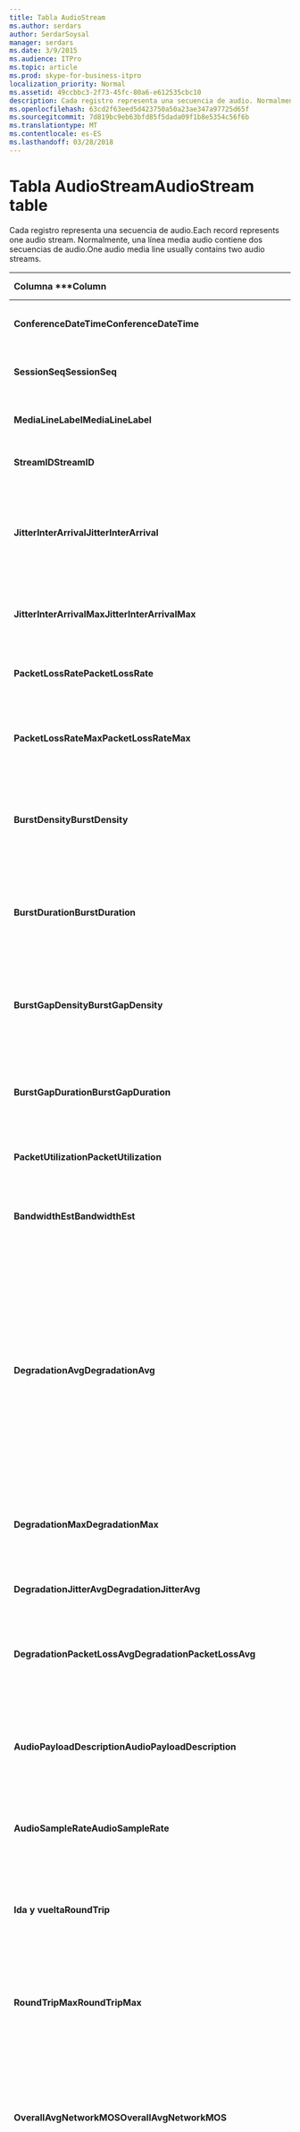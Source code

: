 ```yaml
---
title: Tabla AudioStream
ms.author: serdars
author: SerdarSoysal
manager: serdars
ms.date: 3/9/2015
ms.audience: ITPro
ms.topic: article
ms.prod: skype-for-business-itpro
localization_priority: Normal
ms.assetid: 49ccbbc3-2f73-45fc-80a6-e612535cbc10
description: Cada registro representa una secuencia de audio. Normalmente, una línea media audio contiene dos secuencias de audio.
ms.openlocfilehash: 63cd2f63eed5d423750a50a23ae347a97725d65f
ms.sourcegitcommit: 7d819bc9eb63bfd85f5dada09f1b8e5354c56f6b
ms.translationtype: MT
ms.contentlocale: es-ES
ms.lasthandoff: 03/28/2018
---
```

# <a name="audiostream-table"></a><span data-ttu-id="0e8a0-104">Tabla AudioStream</span><span class="sxs-lookup"><span data-stu-id="0e8a0-104">AudioStream table</span></span>
 
<span data-ttu-id="0e8a0-105">Cada registro representa una secuencia de audio.</span><span class="sxs-lookup"><span data-stu-id="0e8a0-105">Each record represents one audio stream.</span></span> <span data-ttu-id="0e8a0-106">Normalmente, una línea media audio contiene dos secuencias de audio.</span><span class="sxs-lookup"><span data-stu-id="0e8a0-106">One audio media line usually contains two audio streams.</span></span>
  
|<span data-ttu-id="0e8a0-107">Columna \*\*\*</span><span class="sxs-lookup"><span data-stu-id="0e8a0-107">****Column****</span></span>|<span data-ttu-id="0e8a0-108">Tipo de datos \*\*\*</span><span class="sxs-lookup"><span data-stu-id="0e8a0-108">****Data Type****</span></span>|<span data-ttu-id="0e8a0-109">Clave o índice \*\*\*</span><span class="sxs-lookup"><span data-stu-id="0e8a0-109">****Key/Index****</span></span>|<span data-ttu-id="0e8a0-110">Detalles \*\*\*</span><span class="sxs-lookup"><span data-stu-id="0e8a0-110">****Details****</span></span>|
|:-----|:-----|:-----|:-----|
|<span data-ttu-id="0e8a0-111">**ConferenceDateTime**</span><span class="sxs-lookup"><span data-stu-id="0e8a0-111">**ConferenceDateTime**</span></span> <br/> |<span data-ttu-id="0e8a0-112">datetime</span><span class="sxs-lookup"><span data-stu-id="0e8a0-112">datetime</span></span>  <br/> |<span data-ttu-id="0e8a0-113">Primary</span><span class="sxs-lookup"><span data-stu-id="0e8a0-113">Primary</span></span>  <br/> |<span data-ttu-id="0e8a0-114">Referencia de la [tabla MediaLine](medialine-0.md).</span><span class="sxs-lookup"><span data-stu-id="0e8a0-114">Referenced from the [MediaLine table](medialine-0.md).</span></span>  <br/> |
|<span data-ttu-id="0e8a0-115">**SessionSeq**</span><span class="sxs-lookup"><span data-stu-id="0e8a0-115">**SessionSeq**</span></span> <br/> |<span data-ttu-id="0e8a0-116">int</span><span class="sxs-lookup"><span data-stu-id="0e8a0-116">int</span></span>  <br/> |<span data-ttu-id="0e8a0-117">Primary</span><span class="sxs-lookup"><span data-stu-id="0e8a0-117">Primary</span></span>  <br/> |<span data-ttu-id="0e8a0-118">Referencia de la [tabla MediaLine](medialine-0.md).</span><span class="sxs-lookup"><span data-stu-id="0e8a0-118">Referenced from the [MediaLine table](medialine-0.md).</span></span>  <br/> |
|<span data-ttu-id="0e8a0-119">**MediaLineLabel**</span><span class="sxs-lookup"><span data-stu-id="0e8a0-119">**MediaLineLabel**</span></span> <br/> |<span data-ttu-id="0e8a0-120">tinyint</span><span class="sxs-lookup"><span data-stu-id="0e8a0-120">tinyint</span></span>  <br/> |<span data-ttu-id="0e8a0-121">Primary</span><span class="sxs-lookup"><span data-stu-id="0e8a0-121">Primary</span></span>  <br/> |<span data-ttu-id="0e8a0-122">Referencia de la [tabla MediaLine](medialine-0.md).</span><span class="sxs-lookup"><span data-stu-id="0e8a0-122">Referenced from the [MediaLine table](medialine-0.md).</span></span>  <br/> |
|<span data-ttu-id="0e8a0-123">**StreamID**</span><span class="sxs-lookup"><span data-stu-id="0e8a0-123">**StreamID**</span></span> <br/> |<span data-ttu-id="0e8a0-124">int</span><span class="sxs-lookup"><span data-stu-id="0e8a0-124">int</span></span>  <br/> |<span data-ttu-id="0e8a0-125">Primary</span><span class="sxs-lookup"><span data-stu-id="0e8a0-125">Primary</span></span>  <br/> |<span data-ttu-id="0e8a0-126">Id. único dentro de la línea media.</span><span class="sxs-lookup"><span data-stu-id="0e8a0-126">Unique ID within a media line.</span></span>  <br/> |
|<span data-ttu-id="0e8a0-127">**JitterInterArrival**</span><span class="sxs-lookup"><span data-stu-id="0e8a0-127">**JitterInterArrival**</span></span> <br/> |<span data-ttu-id="0e8a0-128">int</span><span class="sxs-lookup"><span data-stu-id="0e8a0-128">int</span></span>  <br/> | <br/> |<span data-ttu-id="0e8a0-129">Vibración de red promedio de las estadísticas de protocolo de Control de tiempo Real (RTCP).</span><span class="sxs-lookup"><span data-stu-id="0e8a0-129">Average network jitter from Real Time Control Protocol (RTCP) statistics.</span></span>  <br/> |
|<span data-ttu-id="0e8a0-130">**JitterInterArrivalMax**</span><span class="sxs-lookup"><span data-stu-id="0e8a0-130">**JitterInterArrivalMax**</span></span> <br/> |<span data-ttu-id="0e8a0-131">int</span><span class="sxs-lookup"><span data-stu-id="0e8a0-131">int</span></span>  <br/> | <br/> |<span data-ttu-id="0e8a0-132">Vibración máxima de la red durante la llamada.</span><span class="sxs-lookup"><span data-stu-id="0e8a0-132">Maximum network jitter during the call.</span></span>  <br/> |
|<span data-ttu-id="0e8a0-133">**PacketLossRate**</span><span class="sxs-lookup"><span data-stu-id="0e8a0-133">**PacketLossRate**</span></span> <br/> |<span data-ttu-id="0e8a0-134">decimal(5,4)</span><span class="sxs-lookup"><span data-stu-id="0e8a0-134">decimal(5,4)</span></span>  <br/> | <br/> |<span data-ttu-id="0e8a0-135">Velocidad de pérdida de paquetes promedio durante la llamada.</span><span class="sxs-lookup"><span data-stu-id="0e8a0-135">Average packet loss rate during the call.</span></span>  <br/> |
|<span data-ttu-id="0e8a0-136">**PacketLossRateMax**</span><span class="sxs-lookup"><span data-stu-id="0e8a0-136">**PacketLossRateMax**</span></span> <br/> |<span data-ttu-id="0e8a0-137">decimal(5,4)</span><span class="sxs-lookup"><span data-stu-id="0e8a0-137">decimal(5,4)</span></span>  <br/> | <br/> |<span data-ttu-id="0e8a0-138">Pérdida de paquete máximo observada durante la llamada.</span><span class="sxs-lookup"><span data-stu-id="0e8a0-138">Maximum packet loss observed during the call.</span></span>  <br/> |
|<span data-ttu-id="0e8a0-139">**BurstDensity**</span><span class="sxs-lookup"><span data-stu-id="0e8a0-139">**BurstDensity**</span></span> <br/> |<span data-ttu-id="0e8a0-140">decimal(9,4)</span><span class="sxs-lookup"><span data-stu-id="0e8a0-140">decimal(9,4)</span></span>  <br/> | <br/> |<span data-ttu-id="0e8a0-141">Densidad media de pérdida de paquetes durante las ráfagas de las pérdidas durante la llamada.</span><span class="sxs-lookup"><span data-stu-id="0e8a0-141">Average density of packet Loss during bursts of losses during the call.</span></span>  <br/> |
|<span data-ttu-id="0e8a0-142">**BurstDuration**</span><span class="sxs-lookup"><span data-stu-id="0e8a0-142">**BurstDuration**</span></span> <br/> |<span data-ttu-id="0e8a0-143">int</span><span class="sxs-lookup"><span data-stu-id="0e8a0-143">int</span></span>  <br/> | <br/> |<span data-ttu-id="0e8a0-144">Duración media de pérdida de paquetes durante las ráfagas de las pérdidas durante la llamada.</span><span class="sxs-lookup"><span data-stu-id="0e8a0-144">Average duration of packet loss during bursts of losses during the call.</span></span>  <br/> |
|<span data-ttu-id="0e8a0-145">**BurstGapDensity**</span><span class="sxs-lookup"><span data-stu-id="0e8a0-145">**BurstGapDensity**</span></span> <br/> |<span data-ttu-id="0e8a0-146">decimal(9,4)</span><span class="sxs-lookup"><span data-stu-id="0e8a0-146">decimal(9,4)</span></span>  <br/> | <br/> |<span data-ttu-id="0e8a0-147">Densidad media de pérdida de paquetes durante brechas entre ráfagas de pérdida de paquetes.</span><span class="sxs-lookup"><span data-stu-id="0e8a0-147">Average density of packet loss during gaps between bursts of packet loss.</span></span>  <br/> |
|<span data-ttu-id="0e8a0-148">**BurstGapDuration**</span><span class="sxs-lookup"><span data-stu-id="0e8a0-148">**BurstGapDuration**</span></span> <br/> |<span data-ttu-id="0e8a0-149">int</span><span class="sxs-lookup"><span data-stu-id="0e8a0-149">int</span></span>  <br/> | <br/> |<span data-ttu-id="0e8a0-150">Duración media de los espacios entre ráfagas de pérdida de paquetes.</span><span class="sxs-lookup"><span data-stu-id="0e8a0-150">Average duration of gaps between bursts of packet loss.</span></span>  <br/> |
|<span data-ttu-id="0e8a0-151">**PacketUtilization**</span><span class="sxs-lookup"><span data-stu-id="0e8a0-151">**PacketUtilization**</span></span> <br/> |<span data-ttu-id="0e8a0-152">Int</span><span class="sxs-lookup"><span data-stu-id="0e8a0-152">Int</span></span>  <br/> | <br/> |<span data-ttu-id="0e8a0-153">Recuento de paquetes para la secuencia de audio.</span><span class="sxs-lookup"><span data-stu-id="0e8a0-153">Packet count for the audio stream.</span></span>  <br/> |
|<span data-ttu-id="0e8a0-154">**BandwidthEst**</span><span class="sxs-lookup"><span data-stu-id="0e8a0-154">**BandwidthEst**</span></span> <br/> |<span data-ttu-id="0e8a0-155">Int</span><span class="sxs-lookup"><span data-stu-id="0e8a0-155">Int</span></span>  <br/> | <br/> |<span data-ttu-id="0e8a0-156">Estimaciones de ancho de banda para la secuencia de audio.</span><span class="sxs-lookup"><span data-stu-id="0e8a0-156">Bandwidth estimates for the audio stream.</span></span>  <br/> |
|<span data-ttu-id="0e8a0-157">**DegradationAvg**</span><span class="sxs-lookup"><span data-stu-id="0e8a0-157">**DegradationAvg**</span></span> <br/> |<span data-ttu-id="0e8a0-158">decimal(3,2)</span><span class="sxs-lookup"><span data-stu-id="0e8a0-158">decimal(3,2)</span></span>  <br/> | <br/> |<span data-ttu-id="0e8a0-159">Degradación de MOS de red para la llamada entera.</span><span class="sxs-lookup"><span data-stu-id="0e8a0-159">Network MOS Degradation for the whole call.</span></span> <span data-ttu-id="0e8a0-160">Rango es 0.0 a 5.0.</span><span class="sxs-lookup"><span data-stu-id="0e8a0-160">Range is 0.0 to 5.0.</span></span> <span data-ttu-id="0e8a0-161">Esta métrica muestra el importe que se ha reducido el MOS de red debido a la inestabilidad y pérdida de paquetes.</span><span class="sxs-lookup"><span data-stu-id="0e8a0-161">This metric shows the amount the Network MOS was reduced because of jitter and packet loss.</span></span> <span data-ttu-id="0e8a0-162">Para una calidad aceptable debe menor que 0,5.</span><span class="sxs-lookup"><span data-stu-id="0e8a0-162">For acceptable quality it should less than 0.5.</span></span>  <br/> |
|<span data-ttu-id="0e8a0-163">**DegradationMax**</span><span class="sxs-lookup"><span data-stu-id="0e8a0-163">**DegradationMax**</span></span> <br/> |<span data-ttu-id="0e8a0-164">decimal(3,2)</span><span class="sxs-lookup"><span data-stu-id="0e8a0-164">decimal(3,2)</span></span>  <br/> | <br/> |<span data-ttu-id="0e8a0-165">Degradación de red MOS máximo durante la llamada.</span><span class="sxs-lookup"><span data-stu-id="0e8a0-165">Maximum Network MOS degradation during the call.</span></span>  <br/> |
|<span data-ttu-id="0e8a0-166">**DegradationJitterAvg**</span><span class="sxs-lookup"><span data-stu-id="0e8a0-166">**DegradationJitterAvg**</span></span> <br/> |<span data-ttu-id="0e8a0-167">decimal(3,2)</span><span class="sxs-lookup"><span data-stu-id="0e8a0-167">decimal(3,2)</span></span>  <br/> | <br/> |<span data-ttu-id="0e8a0-168">Degradación de la red MOS causada por vibración.</span><span class="sxs-lookup"><span data-stu-id="0e8a0-168">Network MOS degradation caused by jitter.</span></span>  <br/> |
|<span data-ttu-id="0e8a0-169">**DegradationPacketLossAvg**</span><span class="sxs-lookup"><span data-stu-id="0e8a0-169">**DegradationPacketLossAvg**</span></span> <br/> |<span data-ttu-id="0e8a0-170">decimal(3,2)</span><span class="sxs-lookup"><span data-stu-id="0e8a0-170">decimal(3,2)</span></span>  <br/> | <br/> |<span data-ttu-id="0e8a0-171">Degradación de la red MOS causada por la pérdida de paquetes.</span><span class="sxs-lookup"><span data-stu-id="0e8a0-171">Network MOS degradation caused by packet loss.</span></span>  <br/> |
|<span data-ttu-id="0e8a0-172">**AudioPayloadDescription**</span><span class="sxs-lookup"><span data-stu-id="0e8a0-172">**AudioPayloadDescription**</span></span> <br/> |<span data-ttu-id="0e8a0-173">int</span><span class="sxs-lookup"><span data-stu-id="0e8a0-173">int</span></span>  <br/> |<span data-ttu-id="0e8a0-174">Externa</span><span class="sxs-lookup"><span data-stu-id="0e8a0-174">Foreign</span></span>  <br/> |<span data-ttu-id="0e8a0-175">El códec de audio utilizado para la llamada, se hace referenciada en la tabla PayloadDescription.</span><span class="sxs-lookup"><span data-stu-id="0e8a0-175">The audio Codec used for the call, referenced from PayloadDescription Table.</span></span>  <br/> |
|<span data-ttu-id="0e8a0-176">**AudioSampleRate**</span><span class="sxs-lookup"><span data-stu-id="0e8a0-176">**AudioSampleRate**</span></span> <br/> |<span data-ttu-id="0e8a0-177">int</span><span class="sxs-lookup"><span data-stu-id="0e8a0-177">int</span></span>  <br/> | <br/> |<span data-ttu-id="0e8a0-178">Tasa de muestreo de la secuencia de audio.</span><span class="sxs-lookup"><span data-stu-id="0e8a0-178">Sampling rate for the audio stream.</span></span>  <br/> |
|<span data-ttu-id="0e8a0-179">**Ida y vuelta**</span><span class="sxs-lookup"><span data-stu-id="0e8a0-179">**RoundTrip**</span></span> <br/> |<span data-ttu-id="0e8a0-180">int</span><span class="sxs-lookup"><span data-stu-id="0e8a0-180">int</span></span>  <br/> | <br/> |<span data-ttu-id="0e8a0-181">Tiempo de ida y vuelta desde estadísticas RTCP.</span><span class="sxs-lookup"><span data-stu-id="0e8a0-181">Round trip time from RTCP statistics.</span></span> <span data-ttu-id="0e8a0-182">Debe ser inferior a 100 ms de calidad aceptable.</span><span class="sxs-lookup"><span data-stu-id="0e8a0-182">For acceptable quality this should be less than 100ms.</span></span>  <br/> |
|<span data-ttu-id="0e8a0-183">**RoundTripMax**</span><span class="sxs-lookup"><span data-stu-id="0e8a0-183">**RoundTripMax**</span></span> <br/> |<span data-ttu-id="0e8a0-184">int</span><span class="sxs-lookup"><span data-stu-id="0e8a0-184">int</span></span>  <br/> | <br/> |<span data-ttu-id="0e8a0-185">Tiempo de ida y vuelta máximo para la secuencia de audio.</span><span class="sxs-lookup"><span data-stu-id="0e8a0-185">Maximum round trip time for the audio stream.</span></span>  <br/> |
|<span data-ttu-id="0e8a0-186">**OverallAvgNetworkMOS**</span><span class="sxs-lookup"><span data-stu-id="0e8a0-186">**OverallAvgNetworkMOS**</span></span> <br/> |<span data-ttu-id="0e8a0-187">decimal(3,2)</span><span class="sxs-lookup"><span data-stu-id="0e8a0-187">decimal(3,2)</span></span>  <br/> | <br/> |<span data-ttu-id="0e8a0-188">Promedio de banda ancha MOS de red para la llamada.</span><span class="sxs-lookup"><span data-stu-id="0e8a0-188">Average wideband Network MOS for the call.</span></span> <span data-ttu-id="0e8a0-189">Esta métrica depende de la pérdida de paquetes, la inestabilidad y el códec utilizado.</span><span class="sxs-lookup"><span data-stu-id="0e8a0-189">This metric depends on the packet loss, jitter, and codec used.</span></span> <span data-ttu-id="0e8a0-190">Intervalo es [1.0 a 5.0].</span><span class="sxs-lookup"><span data-stu-id="0e8a0-190">Range is [1.0 to 5.0].</span></span>  <br/> |
|<span data-ttu-id="0e8a0-191">**OverallMinNetworkMOS**</span><span class="sxs-lookup"><span data-stu-id="0e8a0-191">**OverallMinNetworkMOS**</span></span> <br/> |<span data-ttu-id="0e8a0-192">decimal(3,2)</span><span class="sxs-lookup"><span data-stu-id="0e8a0-192">decimal(3,2)</span></span>  <br/> | <br/> |<span data-ttu-id="0e8a0-193">El mínimo wideband MOS de red para la llamada.</span><span class="sxs-lookup"><span data-stu-id="0e8a0-193">The minimum wideband Network MOS for the call.</span></span>  <br/> |
|<span data-ttu-id="0e8a0-194">**SendListenMOS**</span><span class="sxs-lookup"><span data-stu-id="0e8a0-194">**SendListenMOS**</span></span> <br/> |<span data-ttu-id="0e8a0-195">decimal(3,2)</span><span class="sxs-lookup"><span data-stu-id="0e8a0-195">decimal(3,2)</span></span>  <br/> | <br/> |<span data-ttu-id="0e8a0-196">MOS de escucha de wideband predicción promedio puntuación para audio enviado, incluyendo el nivel de voz, ruido y las características del dispositivo de captura.</span><span class="sxs-lookup"><span data-stu-id="0e8a0-196">The average predicted wideband Listening MOS score for audio sent, including speech level, noise level and capture device characteristics.</span></span>  <br/> |
|<span data-ttu-id="0e8a0-197">**SendListenMOSMin**</span><span class="sxs-lookup"><span data-stu-id="0e8a0-197">**SendListenMOSMin**</span></span> <br/> |<span data-ttu-id="0e8a0-198">decimal(3,2)</span><span class="sxs-lookup"><span data-stu-id="0e8a0-198">decimal(3,2)</span></span>  <br/> | <br/> |<span data-ttu-id="0e8a0-199">El mínimo SendListenMOS para la llamada.</span><span class="sxs-lookup"><span data-stu-id="0e8a0-199">The minimum SendListenMOS for the call.</span></span>  <br/> |
|<span data-ttu-id="0e8a0-200">**RecvListenMOS**</span><span class="sxs-lookup"><span data-stu-id="0e8a0-200">**RecvListenMOS**</span></span> <br/> |<span data-ttu-id="0e8a0-201">decimal(3,2)</span><span class="sxs-lookup"><span data-stu-id="0e8a0-201">decimal(3,2)</span></span>  <br/> | <br/> |<span data-ttu-id="0e8a0-202">La puntuación de escucha MOS promedio wideband prevista para audio recibido de la red incluyendo el nivel de voz, nivel de ruido, códec, las condiciones de red y las características del dispositivo de captura.</span><span class="sxs-lookup"><span data-stu-id="0e8a0-202">The average predicted wideband Listening MOS score for audio received from the network including speech level, noise level, codec, network conditions and capture device characteristics.</span></span>  <br/> |
|<span data-ttu-id="0e8a0-203">**RecvListenMOSMin**</span><span class="sxs-lookup"><span data-stu-id="0e8a0-203">**RecvListenMOSMin**</span></span> <br/> |<span data-ttu-id="0e8a0-204">decimal(3,2)</span><span class="sxs-lookup"><span data-stu-id="0e8a0-204">decimal(3,2)</span></span>  <br/> | <br/> |<span data-ttu-id="0e8a0-205">El mínimo RecvListenMOS para la llamada.</span><span class="sxs-lookup"><span data-stu-id="0e8a0-205">The minimum RecvListenMOS for the call.</span></span>  <br/> |
|<span data-ttu-id="0e8a0-206">**AudioFECUsed**</span><span class="sxs-lookup"><span data-stu-id="0e8a0-206">**AudioFECUsed**</span></span> <br/> |<span data-ttu-id="0e8a0-207">bit</span><span class="sxs-lookup"><span data-stu-id="0e8a0-207">bit</span></span>  <br/> ||<span data-ttu-id="0e8a0-208">Marcador que indica si se utilizó FEC de audio para la llamada.</span><span class="sxs-lookup"><span data-stu-id="0e8a0-208">Flag indicating if audio FEC was used for the call.</span></span>  <br/> |
|<span data-ttu-id="0e8a0-209">**RatioConcealedSamplesAvg**</span><span class="sxs-lookup"><span data-stu-id="0e8a0-209">**RatioConcealedSamplesAvg**</span></span> <br/> |<span data-ttu-id="0e8a0-210">decimal(5,2)</span><span class="sxs-lookup"><span data-stu-id="0e8a0-210">decimal(5,2)</span></span>  <br/> ||<span data-ttu-id="0e8a0-211">Promedio de muestras ocultas generados por audio sanación a ejemplos típicos.</span><span class="sxs-lookup"><span data-stu-id="0e8a0-211">Average ratio of concealed samples generated by audio healing to typical samples.</span></span>  <br/> |
|<span data-ttu-id="0e8a0-212">**RatioStretchedSamplesAvg**</span><span class="sxs-lookup"><span data-stu-id="0e8a0-212">**RatioStretchedSamplesAvg**</span></span> <br/> |<span data-ttu-id="0e8a0-213">decimal(5,2)</span><span class="sxs-lookup"><span data-stu-id="0e8a0-213">decimal(5,2)</span></span>  <br/> ||<span data-ttu-id="0e8a0-214">Promedio de muestras estiradas generados por audio sanación a ejemplos típicos.</span><span class="sxs-lookup"><span data-stu-id="0e8a0-214">Average ratio of stretched samples generated by audio healing to typical samples.</span></span>  <br/> |
|<span data-ttu-id="0e8a0-215">**RatioCompressedSamplesAvg**</span><span class="sxs-lookup"><span data-stu-id="0e8a0-215">**RatioCompressedSamplesAvg**</span></span> <br/> |<span data-ttu-id="0e8a0-216">decimal(5,2)</span><span class="sxs-lookup"><span data-stu-id="0e8a0-216">decimal(5,2)</span></span>  <br/> ||<span data-ttu-id="0e8a0-217">Promedio de muestras comprimidas generado por audio sanación a ejemplos típicos.</span><span class="sxs-lookup"><span data-stu-id="0e8a0-217">Average ratio of compressed samples generated by audio healing to typical samples.</span></span>  <br/> |
|<span data-ttu-id="0e8a0-218">**De entrada**</span><span class="sxs-lookup"><span data-stu-id="0e8a0-218">**Inbound**</span></span> <br/> |<span data-ttu-id="0e8a0-219">bit</span><span class="sxs-lookup"><span data-stu-id="0e8a0-219">bit</span></span>  <br/> | <br/> |<span data-ttu-id="0e8a0-220">Se reciben datos de secuencia en el lado del receptor.</span><span class="sxs-lookup"><span data-stu-id="0e8a0-220">Stream data on receiver side is received.</span></span>  <br/> |
|<span data-ttu-id="0e8a0-221">**Salida**</span><span class="sxs-lookup"><span data-stu-id="0e8a0-221">**Outbound**</span></span> <br/> |<span data-ttu-id="0e8a0-222">bit</span><span class="sxs-lookup"><span data-stu-id="0e8a0-222">bit</span></span>  <br/> | <br/> |<span data-ttu-id="0e8a0-223">Se reciben datos de secuencia en el lado del remitente.</span><span class="sxs-lookup"><span data-stu-id="0e8a0-223">Stream data on sender side is received.</span></span>  <br/> |
|<span data-ttu-id="0e8a0-224">**SenderIsCallerPAI**</span><span class="sxs-lookup"><span data-stu-id="0e8a0-224">**SenderIsCallerPAI**</span></span> <br/> |<span data-ttu-id="0e8a0-225">bit</span><span class="sxs-lookup"><span data-stu-id="0e8a0-225">bit</span></span>  <br/> | <br/> |<span data-ttu-id="0e8a0-226">1 significa que la dirección de flujo es desde el llamador al destinatario de la llamada.</span><span class="sxs-lookup"><span data-stu-id="0e8a0-226">1 means the stream direction is from the caller to the callee.</span></span>  <br/> <span data-ttu-id="0e8a0-227">0 significa que la dirección de flujo es del destinatario de la llamada al llamador.</span><span class="sxs-lookup"><span data-stu-id="0e8a0-227">0 means the stream direction is from the callee to the caller.</span></span>  <br/> |
|<span data-ttu-id="0e8a0-228">**JitterInterArrivalSD**</span><span class="sxs-lookup"><span data-stu-id="0e8a0-228">**JitterInterArrivalSD**</span></span> <br/> |<span data-ttu-id="0e8a0-229">float</span><span class="sxs-lookup"><span data-stu-id="0e8a0-229">float</span></span>  <br/> ||<span data-ttu-id="0e8a0-230">Desviación estándar para las horas de llegada de vibración.</span><span class="sxs-lookup"><span data-stu-id="0e8a0-230">Standard deviation for jitter arrival times.</span></span>  <br/> <span data-ttu-id="0e8a0-231">Esta columna se introdujo en Microsoft Lync Server 2013.</span><span class="sxs-lookup"><span data-stu-id="0e8a0-231">This column was introduced in Microsoft Lync Server 2013.</span></span>  <br/> |
|<span data-ttu-id="0e8a0-232">**ConcealRatioMax**</span><span class="sxs-lookup"><span data-stu-id="0e8a0-232">**ConcealRatioMax**</span></span> <br/> |<span data-ttu-id="0e8a0-233">float</span><span class="sxs-lookup"><span data-stu-id="0e8a0-233">float</span></span>  <br/> ||<span data-ttu-id="0e8a0-234">Relación máxima de paquetes ocultado por el sanador.</span><span class="sxs-lookup"><span data-stu-id="0e8a0-234">Maximum ratio of packets concealed by the healer.</span></span>  <br/> <span data-ttu-id="0e8a0-235">Esta columna se introdujo en Microsoft Lync Server 2013.</span><span class="sxs-lookup"><span data-stu-id="0e8a0-235">This column was introduced in Microsoft Lync Server 2013.</span></span>  <br/> |
|<span data-ttu-id="0e8a0-236">**ConcealRatioSD**</span><span class="sxs-lookup"><span data-stu-id="0e8a0-236">**ConcealRatioSD**</span></span> <br/> |<span data-ttu-id="0e8a0-237">float</span><span class="sxs-lookup"><span data-stu-id="0e8a0-237">float</span></span>  <br/> ||<span data-ttu-id="0e8a0-238">Desviación estándar de la proporción de paquetes ocultado por el sanador.</span><span class="sxs-lookup"><span data-stu-id="0e8a0-238">Standard deviation for the ratio of packets concealed by the healer.</span></span>  <br/> <span data-ttu-id="0e8a0-239">Esta columna se introdujo en Microsoft Lync Server 2013.</span><span class="sxs-lookup"><span data-stu-id="0e8a0-239">This column was introduced in Microsoft Lync Server 2013.</span></span>  <br/> |
|<span data-ttu-id="0e8a0-240">**HealerPacketDropRatio**</span><span class="sxs-lookup"><span data-stu-id="0e8a0-240">**HealerPacketDropRatio**</span></span> <br/> |<span data-ttu-id="0e8a0-241">float</span><span class="sxs-lookup"><span data-stu-id="0e8a0-241">float</span></span>  <br/> ||<span data-ttu-id="0e8a0-242">Relación de paquetes descartados por el sanador en comparación con el número total de paquetes recibidos.</span><span class="sxs-lookup"><span data-stu-id="0e8a0-242">Ratio of packets dropped by the healer compared to the total number of packets received.</span></span>  <br/> <span data-ttu-id="0e8a0-243">Esta columna se introdujo en Microsoft Lync Server 2013.</span><span class="sxs-lookup"><span data-stu-id="0e8a0-243">This column was introduced in Microsoft Lync Server 2013.</span></span>  <br/> |
|<span data-ttu-id="0e8a0-244">**HealerFECPacketUsedRatio**</span><span class="sxs-lookup"><span data-stu-id="0e8a0-244">**HealerFECPacketUsedRatio**</span></span> <br/> |<span data-ttu-id="0e8a0-245">float</span><span class="sxs-lookup"><span data-stu-id="0e8a0-245">float</span></span>  <br/> ||<span data-ttu-id="0e8a0-246">Relación entre paquetes de corrección de errores de reenvío usado en comparación con el número total de paquetes recibidos.</span><span class="sxs-lookup"><span data-stu-id="0e8a0-246">Ratio of used forward error correction packets compared to the total number of packets received.</span></span>  <br/> <span data-ttu-id="0e8a0-247">Esta columna se introdujo en Microsoft Lync Server 2013.</span><span class="sxs-lookup"><span data-stu-id="0e8a0-247">This column was introduced in Microsoft Lync Server 2013.</span></span>  <br/> |
|<span data-ttu-id="0e8a0-248">**MaxCompressedSamples**</span><span class="sxs-lookup"><span data-stu-id="0e8a0-248">**MaxCompressedSamples**</span></span> <br/> |<span data-ttu-id="0e8a0-249">float</span><span class="sxs-lookup"><span data-stu-id="0e8a0-249">float</span></span>  <br/> ||<span data-ttu-id="0e8a0-250">Número máximo de paquetes que se han comprimido por el sanador.</span><span class="sxs-lookup"><span data-stu-id="0e8a0-250">Maximum number of audio packets that were compressed by the healer.</span></span>  <br/> <span data-ttu-id="0e8a0-251">Esta columna se introdujo en Microsoft Lync Server 2013.</span><span class="sxs-lookup"><span data-stu-id="0e8a0-251">This column was introduced in Microsoft Lync Server 2013.</span></span>  <br/> |
|<span data-ttu-id="0e8a0-252">**LossCongestionPercent**</span><span class="sxs-lookup"><span data-stu-id="0e8a0-252">**LossCongestionPercent**</span></span> <br/> |<span data-ttu-id="0e8a0-253">float</span><span class="sxs-lookup"><span data-stu-id="0e8a0-253">float</span></span>  <br/> ||<span data-ttu-id="0e8a0-254">Indica el porcentaje del tiempo cuando la llamada se encontraba en un estado de congestión de pérdida.</span><span class="sxs-lookup"><span data-stu-id="0e8a0-254">Indicates the percentage of the time when the call was in a loss congestion state.</span></span>  <br/> <span data-ttu-id="0e8a0-255">Esta columna se introdujo en Microsoft Lync Server 2013.</span><span class="sxs-lookup"><span data-stu-id="0e8a0-255">This column was introduced in Microsoft Lync Server 2013.</span></span>  <br/> |
|<span data-ttu-id="0e8a0-256">**DelayCongestionPercent**</span><span class="sxs-lookup"><span data-stu-id="0e8a0-256">**DelayCongestionPercent**</span></span> <br/> |<span data-ttu-id="0e8a0-257">float</span><span class="sxs-lookup"><span data-stu-id="0e8a0-257">float</span></span>  <br/> ||<span data-ttu-id="0e8a0-258">Indica el porcentaje de la llamada durante el cual la congestión fue causada por la llegada retrasada de paquetes de red.</span><span class="sxs-lookup"><span data-stu-id="0e8a0-258">Indicates the percentage of the call during which congestion was caused by the delayed arrival of network packets.</span></span>  <br/> <span data-ttu-id="0e8a0-259">Esta columna se introdujo en Microsoft Lync Server 2013.</span><span class="sxs-lookup"><span data-stu-id="0e8a0-259">This column was introduced in Microsoft Lync Server 2013.</span></span>  <br/> |
|<span data-ttu-id="0e8a0-260">**ContentionDetectedPercent**</span><span class="sxs-lookup"><span data-stu-id="0e8a0-260">**ContentionDetectedPercent**</span></span> <br/> |<span data-ttu-id="0e8a0-261">float</span><span class="sxs-lookup"><span data-stu-id="0e8a0-261">float</span></span>  <br/> ||<span data-ttu-id="0e8a0-262">Indica el porcentaje del tiempo cuando la llamada competía para recursos de red.</span><span class="sxs-lookup"><span data-stu-id="0e8a0-262">Indicates the percentage of the time when the call was competing for network resources.</span></span>  <br/> <span data-ttu-id="0e8a0-263">Esta columna se introdujo en Microsoft Lync Server 2013.</span><span class="sxs-lookup"><span data-stu-id="0e8a0-263">This column was introduced in Microsoft Lync Server 2013.</span></span>  <br/> |
|<span data-ttu-id="0e8a0-264">**BandwidthEstMin**</span><span class="sxs-lookup"><span data-stu-id="0e8a0-264">**BandwidthEstMin**</span></span> <br/> |<span data-ttu-id="0e8a0-265">int</span><span class="sxs-lookup"><span data-stu-id="0e8a0-265">int</span></span>  <br/> ||<span data-ttu-id="0e8a0-266">Importe mínimo de la estimación del ancho de banda se mide durante la llamada.</span><span class="sxs-lookup"><span data-stu-id="0e8a0-266">Minimum amount of bandwidth estimation measured during the call.</span></span>  <br/> <span data-ttu-id="0e8a0-267">Esta columna se introdujo en Microsoft Lync Server 2013.</span><span class="sxs-lookup"><span data-stu-id="0e8a0-267">This column was introduced in Microsoft Lync Server 2013.</span></span>  <br/> |
|<span data-ttu-id="0e8a0-268">**BandwidthEstMax**</span><span class="sxs-lookup"><span data-stu-id="0e8a0-268">**BandwidthEstMax**</span></span> <br/> |<span data-ttu-id="0e8a0-269">int</span><span class="sxs-lookup"><span data-stu-id="0e8a0-269">int</span></span>  <br/> ||<span data-ttu-id="0e8a0-270">Cantidad máxima de la estimación del ancho de banda se mide durante la llamada.</span><span class="sxs-lookup"><span data-stu-id="0e8a0-270">Maximum amount of bandwidth estimation measured during the call.</span></span>  <br/> <span data-ttu-id="0e8a0-271">Esta columna se introdujo en Microsoft Lync Server 2013.</span><span class="sxs-lookup"><span data-stu-id="0e8a0-271">This column was introduced in Microsoft Lync Server 2013.</span></span>  <br/> |
|<span data-ttu-id="0e8a0-272">**BandwidthEstStdDev**</span><span class="sxs-lookup"><span data-stu-id="0e8a0-272">**BandwidthEstStdDev**</span></span> <br/> |<span data-ttu-id="0e8a0-273">int</span><span class="sxs-lookup"><span data-stu-id="0e8a0-273">int</span></span>  <br/> ||<span data-ttu-id="0e8a0-274">Desviación estándar de la estimación del ancho de banda se mide durante la llamada.</span><span class="sxs-lookup"><span data-stu-id="0e8a0-274">Standard deviation of the bandwidth estimation measured during the call.</span></span>  <br/> <span data-ttu-id="0e8a0-275">Esta columna se introdujo en Microsoft Lync Server 2013.</span><span class="sxs-lookup"><span data-stu-id="0e8a0-275">This column was introduced in Microsoft Lync Server 2013.</span></span>  <br/> |
|<span data-ttu-id="0e8a0-276">**BandwidthEstAvge**</span><span class="sxs-lookup"><span data-stu-id="0e8a0-276">**BandwidthEstAvge**</span></span> <br/> |<span data-ttu-id="0e8a0-277">int</span><span class="sxs-lookup"><span data-stu-id="0e8a0-277">int</span></span>  <br/> ||<span data-ttu-id="0e8a0-278">Mide la cantidad promedio de la estimación del ancho de banda durante la llamada.</span><span class="sxs-lookup"><span data-stu-id="0e8a0-278">Average amount of bandwidth estimation measured during the call.</span></span>  <br/> <span data-ttu-id="0e8a0-279">Esta columna se introdujo en Microsoft Lync Server 2013.</span><span class="sxs-lookup"><span data-stu-id="0e8a0-279">This column was introduced in Microsoft Lync Server 2013.</span></span>  <br/> |
|<span data-ttu-id="0e8a0-280">**RelativeOneWayTotal**</span><span class="sxs-lookup"><span data-stu-id="0e8a0-280">**RelativeOneWayTotal**</span></span> <br/> |<span data-ttu-id="0e8a0-281">float</span><span class="sxs-lookup"><span data-stu-id="0e8a0-281">float</span></span>  <br/> ||<span data-ttu-id="0e8a0-282">Cantidad total de latencia unidireccional.</span><span class="sxs-lookup"><span data-stu-id="0e8a0-282">Total amount of one-way latency.</span></span> <span data-ttu-id="0e8a0-283">Latencia unidireccional relativa mide el retardo entre el cliente y el servidor.</span><span class="sxs-lookup"><span data-stu-id="0e8a0-283">Relative one-way latency measures the delay between the client and the server.</span></span>  <br/> <span data-ttu-id="0e8a0-284">Esta columna se introdujo en Microsoft Lync Server 2013.</span><span class="sxs-lookup"><span data-stu-id="0e8a0-284">This column was introduced in Microsoft Lync Server 2013.</span></span>  <br/> |
|<span data-ttu-id="0e8a0-285">**RelativeOneWayAverage**</span><span class="sxs-lookup"><span data-stu-id="0e8a0-285">**RelativeOneWayAverage**</span></span> <br/> |<span data-ttu-id="0e8a0-286">float</span><span class="sxs-lookup"><span data-stu-id="0e8a0-286">float</span></span>  <br/> ||<span data-ttu-id="0e8a0-287">Promedio de latencia unidireccional.</span><span class="sxs-lookup"><span data-stu-id="0e8a0-287">Average amount of one-way latency.</span></span> <span data-ttu-id="0e8a0-288">Latencia unidireccional relativa mide el retardo entre el cliente y el servidor.</span><span class="sxs-lookup"><span data-stu-id="0e8a0-288">Relative one-way latency measures the delay between the client and the server.</span></span>  <br/> <span data-ttu-id="0e8a0-289">Esta columna se introdujo en Microsoft Lync Server 2013.</span><span class="sxs-lookup"><span data-stu-id="0e8a0-289">This column was introduced in Microsoft Lync Server 2013.</span></span>  <br/> |
|<span data-ttu-id="0e8a0-290">**RelativeOneWayMax**</span><span class="sxs-lookup"><span data-stu-id="0e8a0-290">**RelativeOneWayMax**</span></span> <br/> |<span data-ttu-id="0e8a0-291">float</span><span class="sxs-lookup"><span data-stu-id="0e8a0-291">float</span></span>  <br/> ||<span data-ttu-id="0e8a0-292">Cantidad máxima de latencia unidireccional.</span><span class="sxs-lookup"><span data-stu-id="0e8a0-292">Maximum amount of one-way latency.</span></span> <span data-ttu-id="0e8a0-293">Latencia unidireccional relativa mide el retardo entre el cliente y el servidor.</span><span class="sxs-lookup"><span data-stu-id="0e8a0-293">Relative one-way latency measures the delay between the client and the server.</span></span>  <br/> <span data-ttu-id="0e8a0-294">Esta columna se introdujo en Microsoft Lync Server 2013.</span><span class="sxs-lookup"><span data-stu-id="0e8a0-294">This column was introduced in Microsoft Lync Server 2013.</span></span>  <br/> |
|<span data-ttu-id="0e8a0-295">**RelativeOneWayBurstOccurrences**</span><span class="sxs-lookup"><span data-stu-id="0e8a0-295">**RelativeOneWayBurstOccurrences**</span></span> <br/> |<span data-ttu-id="0e8a0-296">int</span><span class="sxs-lookup"><span data-stu-id="0e8a0-296">int</span></span>  <br/> ||<span data-ttu-id="0e8a0-297">Apariciones de ráfagas unidireccional total.</span><span class="sxs-lookup"><span data-stu-id="0e8a0-297">Total one-way burst occurrences.</span></span> <span data-ttu-id="0e8a0-298">Una transmisión "ráfagas" es una transmisión que los datos fluyen en ráfagas imprevisibles en contraposición a una corriente constante.</span><span class="sxs-lookup"><span data-stu-id="0e8a0-298">A "bursty" transmission is a transmission where data flows in unpredictable bursts as opposed to a steady stream.</span></span> <span data-ttu-id="0e8a0-299">Esta métrica mide el flujo de datos entre el cliente y el servidor.</span><span class="sxs-lookup"><span data-stu-id="0e8a0-299">This metric measures data flow between the client and the server.</span></span>  <br/> <span data-ttu-id="0e8a0-300">Esta columna se introdujo en Microsoft Lync Server 2013.</span><span class="sxs-lookup"><span data-stu-id="0e8a0-300">This column was introduced in Microsoft Lync Server 2013.</span></span>  <br/> |
|<span data-ttu-id="0e8a0-301">**RelativeOneWayBurstDensity**</span><span class="sxs-lookup"><span data-stu-id="0e8a0-301">**RelativeOneWayBurstDensity**</span></span> <br/> |<span data-ttu-id="0e8a0-302">float</span><span class="sxs-lookup"><span data-stu-id="0e8a0-302">float</span></span>  <br/> ||<span data-ttu-id="0e8a0-303">Densidad de ráfagas unidireccional total.</span><span class="sxs-lookup"><span data-stu-id="0e8a0-303">Total one-way burst density.</span></span> <span data-ttu-id="0e8a0-304">Una transmisión "ráfagas" es una transmisión que los datos fluyen en ráfagas imprevisibles en contraposición a una corriente constante.</span><span class="sxs-lookup"><span data-stu-id="0e8a0-304">A "bursty" transmission is a transmission where data flows in unpredictable bursts as opposed to a steady stream.</span></span> <span data-ttu-id="0e8a0-305">Esta métrica mide el flujo de datos entre el cliente y el servidor.</span><span class="sxs-lookup"><span data-stu-id="0e8a0-305">This metric measures data flow between the client and the server.</span></span>  <br/> <span data-ttu-id="0e8a0-306">Esta columna se introdujo en Microsoft Lync Server 2013.</span><span class="sxs-lookup"><span data-stu-id="0e8a0-306">This column was introduced in Microsoft Lync Server 2013.</span></span>  <br/> |
|<span data-ttu-id="0e8a0-307">**RelativeOneWayBurstDuration**</span><span class="sxs-lookup"><span data-stu-id="0e8a0-307">**RelativeOneWayBurstDuration**</span></span> <br/> |<span data-ttu-id="0e8a0-308">float</span><span class="sxs-lookup"><span data-stu-id="0e8a0-308">float</span></span>  <br/> ||<span data-ttu-id="0e8a0-309">Duración total de ráfagas unidireccional.</span><span class="sxs-lookup"><span data-stu-id="0e8a0-309">Total one-way burst duration.</span></span> <span data-ttu-id="0e8a0-310">Una transmisión "ráfagas" es una transmisión que los datos fluyen en ráfagas imprevisibles en contraposición a una corriente constante.</span><span class="sxs-lookup"><span data-stu-id="0e8a0-310">A "bursty" transmission is a transmission where data flows in unpredictable bursts as opposed to a steady stream.</span></span> <span data-ttu-id="0e8a0-311">Esta métrica mide el flujo de datos entre el cliente y el servidor.</span><span class="sxs-lookup"><span data-stu-id="0e8a0-311">This metric measures data flow between the client and the server.</span></span>  <br/> <span data-ttu-id="0e8a0-312">Esta columna se introdujo en Microsoft Lync Server 2013.</span><span class="sxs-lookup"><span data-stu-id="0e8a0-312">This column was introduced in Microsoft Lync Server 2013.</span></span>  <br/> |
|<span data-ttu-id="0e8a0-313">**RelativeOneWayGapOccurrences**</span><span class="sxs-lookup"><span data-stu-id="0e8a0-313">**RelativeOneWayGapOccurrences**</span></span> <br/> |<span data-ttu-id="0e8a0-314">int</span><span class="sxs-lookup"><span data-stu-id="0e8a0-314">int</span></span>  <br/> ||<span data-ttu-id="0e8a0-315">Apariciones de la total separación unidireccional.</span><span class="sxs-lookup"><span data-stu-id="0e8a0-315">Total one-way gap occurrences.</span></span> <span data-ttu-id="0e8a0-316">Una transmisión "ráfagas" es una transmisión que los datos fluyen en ráfagas imprevisibles en contraposición a una corriente continua; brechas indican retrasos entre estas ráfagas.</span><span class="sxs-lookup"><span data-stu-id="0e8a0-316">A "bursty" transmission is a transmission where data flows in unpredictable bursts as opposed to a steady stream; gaps indicate delays between these bursts.</span></span> <span data-ttu-id="0e8a0-317">Esta métrica mide el flujo de datos entre el cliente y el servidor.</span><span class="sxs-lookup"><span data-stu-id="0e8a0-317">This metric measures data flow between the client and the server.</span></span>  <br/> <span data-ttu-id="0e8a0-318">Esta columna se introdujo en Microsoft Lync Server 2013.</span><span class="sxs-lookup"><span data-stu-id="0e8a0-318">This column was introduced in Microsoft Lync Server 2013.</span></span>  <br/> |
|<span data-ttu-id="0e8a0-319">**RelativeOneWayGapDensity**</span><span class="sxs-lookup"><span data-stu-id="0e8a0-319">**RelativeOneWayGapDensity**</span></span> <br/> |<span data-ttu-id="0e8a0-320">float</span><span class="sxs-lookup"><span data-stu-id="0e8a0-320">float</span></span>  <br/> ||<span data-ttu-id="0e8a0-321">Densidad total brecha unidireccional.</span><span class="sxs-lookup"><span data-stu-id="0e8a0-321">Total one-way gap density.</span></span> <span data-ttu-id="0e8a0-322">Una transmisión "ráfagas" es una transmisión que los datos fluyen en ráfagas imprevisibles en contraposición a una corriente continua; brechas indican retrasos entre estas ráfagas.</span><span class="sxs-lookup"><span data-stu-id="0e8a0-322">A "bursty" transmission is a transmission where data flows in unpredictable bursts as opposed to a steady stream; gaps indicate delays between these bursts.</span></span> <span data-ttu-id="0e8a0-323">Esta métrica mide el flujo de datos entre el cliente y el servidor.</span><span class="sxs-lookup"><span data-stu-id="0e8a0-323">This metric measures data flow between the client and the server.</span></span>  <br/> <span data-ttu-id="0e8a0-324">Esta columna se introdujo en Microsoft Lync Server 2013.</span><span class="sxs-lookup"><span data-stu-id="0e8a0-324">This column was introduced in Microsoft Lync Server 2013.</span></span>  <br/> |
|<span data-ttu-id="0e8a0-325">**RelativeOneWayGapDuration**</span><span class="sxs-lookup"><span data-stu-id="0e8a0-325">**RelativeOneWayGapDuration**</span></span> <br/> |<span data-ttu-id="0e8a0-326">float</span><span class="sxs-lookup"><span data-stu-id="0e8a0-326">float</span></span>  <br/> ||<span data-ttu-id="0e8a0-327">Duración total brecha unidireccional.</span><span class="sxs-lookup"><span data-stu-id="0e8a0-327">Total one-way gap duration.</span></span> <span data-ttu-id="0e8a0-328">Una transmisión "ráfagas" es una transmisión que los datos fluyen en ráfagas imprevisibles en contraposición a una corriente continua; brechas indican retrasos entre estas ráfagas.</span><span class="sxs-lookup"><span data-stu-id="0e8a0-328">A "bursty" transmission is a transmission where data flows in unpredictable bursts as opposed to a steady stream; gaps indicate delays between these bursts.</span></span> <span data-ttu-id="0e8a0-329">Esta métrica mide el flujo de datos entre el cliente y el servidor.</span><span class="sxs-lookup"><span data-stu-id="0e8a0-329">This metric measures data flow between the client and the server.</span></span>  <br/> <span data-ttu-id="0e8a0-330">Esta columna se introdujo en Microsoft Lync Server 2013.</span><span class="sxs-lookup"><span data-stu-id="0e8a0-330">This column was introduced in Microsoft Lync Server 2013.</span></span>  <br/> |
|<span data-ttu-id="0e8a0-331">**DecodeStereoPercent**</span><span class="sxs-lookup"><span data-stu-id="0e8a0-331">**DecodeStereoPercent**</span></span> <br/> |<span data-ttu-id="0e8a0-332">float</span><span class="sxs-lookup"><span data-stu-id="0e8a0-332">float</span></span>  <br/> ||<span data-ttu-id="0e8a0-333">Porcentaje de la llamada descifrada como estéreo.</span><span class="sxs-lookup"><span data-stu-id="0e8a0-333">Percentage of the call decoded as stereo.</span></span>  <br/> <span data-ttu-id="0e8a0-334">Esta columna se introdujo en Microsoft Lync Server 2013.</span><span class="sxs-lookup"><span data-stu-id="0e8a0-334">This column was introduced in Microsoft Lync Server 2013.</span></span>  <br/> |
|<span data-ttu-id="0e8a0-335">**AecRenderStereoPercent**</span><span class="sxs-lookup"><span data-stu-id="0e8a0-335">**AecRenderStereoPercent**</span></span> <br/> |<span data-ttu-id="0e8a0-336">float</span><span class="sxs-lookup"><span data-stu-id="0e8a0-336">float</span></span>  <br/> ||<span data-ttu-id="0e8a0-337">Porcentaje de la llamada representada como estéreo por el cancelador de eco acústico.</span><span class="sxs-lookup"><span data-stu-id="0e8a0-337">Percentage of the call rendered as stereo by the acoustic echo canceller.</span></span>  <br/> <span data-ttu-id="0e8a0-338">Esta columna se introdujo en Microsoft Lync Server 2013.</span><span class="sxs-lookup"><span data-stu-id="0e8a0-338">This column was introduced in Microsoft Lync Server 2013.</span></span>  <br/> |
|<span data-ttu-id="0e8a0-339">**AudioPostFECPLR**</span><span class="sxs-lookup"><span data-stu-id="0e8a0-339">**AudioPostFECPLR**</span></span> <br/> |<span data-ttu-id="0e8a0-340">float</span><span class="sxs-lookup"><span data-stu-id="0e8a0-340">float</span></span>  <br/> ||<span data-ttu-id="0e8a0-341">Velocidad de pérdida de paquetes, después de aplicar la corrección de errores.</span><span class="sxs-lookup"><span data-stu-id="0e8a0-341">Packet loss rate after forward error correction has been applied.</span></span>  <br/> <span data-ttu-id="0e8a0-342">Esta columna se introdujo en Microsoft Lync Server 2013.</span><span class="sxs-lookup"><span data-stu-id="0e8a0-342">This column was introduced in Microsoft Lync Server 2013.</span></span>  <br/> |
|<span data-ttu-id="0e8a0-343">**EncodeStereoPercent**</span><span class="sxs-lookup"><span data-stu-id="0e8a0-343">**EncodeStereoPercent**</span></span> <br/> |<span data-ttu-id="0e8a0-344">float</span><span class="sxs-lookup"><span data-stu-id="0e8a0-344">float</span></span>  <br/> ||<span data-ttu-id="0e8a0-345">Porcentaje de la llamada que se codifican como estéreo.</span><span class="sxs-lookup"><span data-stu-id="0e8a0-345">Percentage of the call encoded as stereo.</span></span>  <br/> <span data-ttu-id="0e8a0-346">Esta columna se introdujo en Microsoft Lync Server 2013.</span><span class="sxs-lookup"><span data-stu-id="0e8a0-346">This column was introduced in Microsoft Lync Server 2013.</span></span>  <br/> |
|<span data-ttu-id="0e8a0-347">**AecCaptureStereoPercent**</span><span class="sxs-lookup"><span data-stu-id="0e8a0-347">**AecCaptureStereoPercent**</span></span> <br/> |<span data-ttu-id="0e8a0-348">float</span><span class="sxs-lookup"><span data-stu-id="0e8a0-348">float</span></span>  <br/> ||<span data-ttu-id="0e8a0-349">Porcentaje de la llamada capturada como estéreo por el cancelador de eco acústico.</span><span class="sxs-lookup"><span data-stu-id="0e8a0-349">Percentage of the call captured as stereo by the acoustic echo canceller.</span></span>  <br/> <span data-ttu-id="0e8a0-350">Esta columna se introdujo en Microsoft Lync Server 2013.</span><span class="sxs-lookup"><span data-stu-id="0e8a0-350">This column was introduced in Microsoft Lync Server 2013.</span></span>  <br/> |
   

